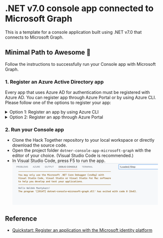 # .NET v7.0 console app connected to Microsoft Graph

This is a template for a console application built using .NET v7.0 that connects to Microsoft Graph.

## Minimal Path to Awesome 🚀

Follow the instructions to successfully run your Console app with Microsoft Graph.

### 1. Register an Azure Active Directory app

Every app that uses Azure AD for authentication must be registered with Azure AD. You can register app through Azure Portal or by using Azure CLI. Please follow one of the options to register your app:

<details>
  <summary>Option 1: Register an app by using Azure CLI</summary>
  
#### Register an app by using Azure CLI

* [install Azure CLI](https://learn.microsoft.com/cli/azure/install-azure-cli?view=azure-cli-latest) if you haven't already.
* Register your app on Microsoft Azure, by creating a new Azure AD app registration:
  * On macOS/Linux/in Bash:
    * Open terminal and change the working directory to the root of this project
    * To make the setup script executable, run `chmod +x ./setup.sh`
    * To register the app, run `./setup.sh`
    * When prompted, sign in with your **Microsoft 365 developer sandbox account**
  * On Windows/in PowerShell:
    * Open PowerShell and change the working directory to the root of this project
    * To register the app, run `.\setup.ps1`
    * When prompted, sign in with your **Microsoft 365 developer sandbox account**

</details>

<details>

  <summary>Option 2: Register an app through Azure Portal</summary>
  
#### Register your app through Azure Portal

* Go to [Azure Portal](https://portal.azure.com) and login with your testing account that has Application developer or administrator permissions.
* Select **Azure Active Directory**, and select **App Registrations** from the left side bar. Then select **+ New registration**.
* Give any name to your app. For **Supported account types**, select **Accounts in this organizational directory only**.
* Set the **Redirect URI** drop down to **Web** and enter `https://localhost:5001/signin-oidc`. Then, select **Register**.
* Select **Authentication** tab in your registered app, go to **Implicit grant and hybrid flows** section, select `Access tokens` and `ID tokens`, and then select **Save**.

* Select **Certificates & secrets** tab in your registered app, and then **Client secrets**. Create a **New client secret** that never expires.

Make note of the **secret's value** as you'll use it in the next step. Also, natigate to **Overview tab** and make a note of the **Application (client) ID** and **Directory (tenant) ID**. You'll use them in the next steps.

</details>

### 2. Run your Console app

* Clone the Hack Together repository to your local workspace or directly download the source code.
* Open the project folder `dotner-console-app-microsoft-graph` with the editor of your choice. (Visual Studio Code is recommended.)
* In Visual Studio Code, press F5 to run the app.
  ![App output in the debug console in VSCode](./screenshot.png)

## Reference

* [Quickstart: Register an application with the Microsoft identity platform](https://learn.microsoft.com/en-us/azure/active-directory/develop/quickstart-register-app)
